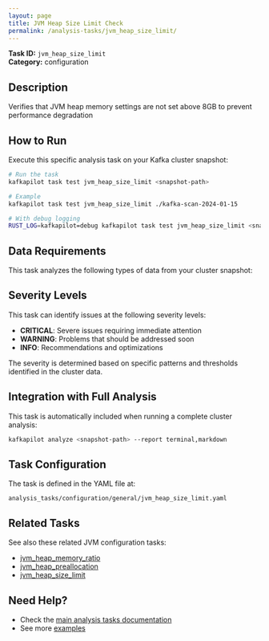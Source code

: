 ```yaml
---
layout: page
title: JVM Heap Size Limit Check
permalink: /analysis-tasks/jvm_heap_size_limit/
---
```


**Task ID:** `jvm_heap_size_limit`  
**Category:** configuration

## Description

Verifies that JVM heap memory settings are not set above 8GB to prevent performance degradation

## How to Run

Execute this specific analysis task on your Kafka cluster snapshot:

```bash
# Run the task
kafkapilot task test jvm_heap_size_limit <snapshot-path>

# Example
kafkapilot task test jvm_heap_size_limit ./kafka-scan-2024-01-15

# With debug logging
RUST_LOG=kafkapilot=debug kafkapilot task test jvm_heap_size_limit <snapshot-path>
```

## Data Requirements

This task analyzes the following types of data from your cluster snapshot:



## Severity Levels

This task can identify issues at the following severity levels:

- **CRITICAL**: Severe issues requiring immediate attention
- **WARNING**: Problems that should be addressed soon  
- **INFO**: Recommendations and optimizations

The severity is determined based on specific patterns and thresholds identified in the cluster data.

## Integration with Full Analysis

This task is automatically included when running a complete cluster analysis:

```bash
kafkapilot analyze <snapshot-path> --report terminal,markdown
```

## Task Configuration

The task is defined in the YAML file at:
```
analysis_tasks/configuration/general/jvm_heap_size_limit.yaml
```

## Related Tasks

See also these related JVM configuration tasks:
- [jvm_heap_memory_ratio](../jvm_heap_memory_ratio)
- [jvm_heap_preallocation](../jvm_heap_preallocation)
- [jvm_heap_size_limit](../jvm_heap_size_limit)

## Need Help?

- Check the [main analysis tasks documentation](../)
- See more [examples](/examples#analysis-tasks)

